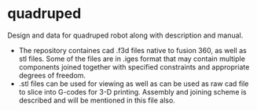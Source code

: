 # quadruped
Design and data for quadruped robot along with description and manual.

- The repository containes cad .f3d files native to fusion 360, as well as stl files. Some of the files are in .iges format that may contain multiple components joined together with specified constraints and appropriate degrees of freedom.  
- .stl files can be used for viewing as well as can be used as raw cad file to slice into G-codes for 3-D printing. Assembly and joining scheme is described and will be mentioned in this file also.
